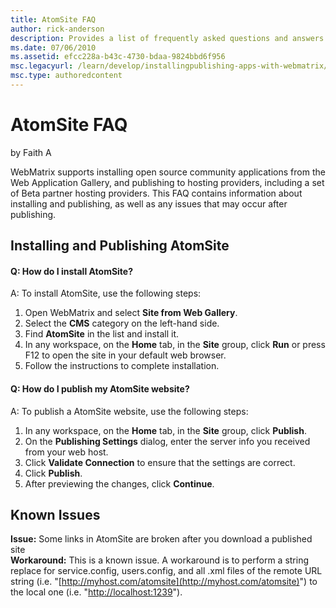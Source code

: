 ```yaml
---
title: AtomSite FAQ
author: rick-anderson
description: Provides a list of frequently asked questions and answers regarding AtomSite installation, configuration, and known issues.
ms.date: 07/06/2010
ms.assetid: efcc228a-b43c-4730-bdaa-9824bbd6f956
msc.legacyurl: /learn/develop/installingpublishing-apps-with-webmatrix/atomsite-faq
msc.type: authoredcontent
---
```

# AtomSite FAQ

by Faith A

WebMatrix supports installing open source community applications from the Web Application Gallery, and publishing to hosting providers, including a set of Beta partner hosting providers. This FAQ contains information about installing and publishing, as well as any issues that may occur after publishing.

## Installing and Publishing AtomSite

#### Q: How do I install AtomSite?

A: To install AtomSite, use the following steps:

1. Open WebMatrix and select **Site from Web Gallery**.
2. Select the **CMS** category on the left-hand side.
3. Find **AtomSite** in the list and install it.
4. In any workspace, on the **Home** tab, in the **Site** group, click **Run** or press F12 to open the site in your default web browser.
5. Follow the instructions to complete installation.

#### Q: How do I publish my AtomSite website?

A: To publish a AtomSite website, use the following steps:

1. In any workspace, on the **Home** tab, in the **Site** group, click **Publish**.
2. On the **Publishing Settings** dialog, enter the server info you received from your web host.
3. Click **Validate Connection** to ensure that the settings are correct.
4. Click **Publish**.
5. After previewing the changes, click **Continue**.

## Known Issues

**Issue:** Some links in AtomSite are broken after you download a published site  
**Workaround:** This is a known issue. A workaround is to perform a string replace for service.config, users.config, and all .xml files of the remote URL string (i.e. "[http://myhost.com/atomsite](http://myhost.com/atomsite)") to the local one (i.e. "[http://localhost:1239](http://localhost:1239/)").
